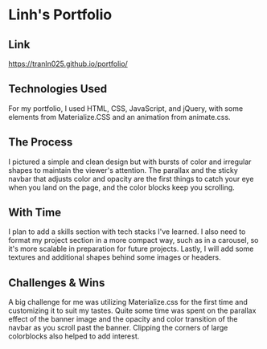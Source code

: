 # Linh's Portfolio

## Link
https://tranln025.github.io/portfolio/

## Technologies Used
For my portfolio, I used HTML, CSS, JavaScript, and jQuery, with some elements from Materialize.CSS and an animation from animate.css. 

## The Process
I pictured a simple and clean design but with bursts of color and irregular shapes to maintain the viewer's attention. The parallax and the sticky navbar that adjusts color and opacity are the first things to catch your eye when you land on the page, and the color blocks keep you scrolling. 

## With Time
I plan to add a skills section with tech stacks I've learned. I also need to format my project section in a more compact way, such as in a carousel, so it's more scalable in preparation for future projects. Lastly, I will add some textures and additional shapes behind some images or headers.

## Challenges & Wins
A big challenge for me was utilizing Materialize.css for the first time and customizing it to suit my tastes. Quite some time was spent on the parallax effect of the banner image and the opacity and color transition of the navbar as you scroll past the banner. Clipping the corners of large colorblocks also helped to add interest.
